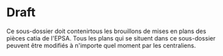  Draft 
=========

Ce sous-dossier doit contenirtous les brouillons de mises en plans des pièces catia de l'EPSA.
 Tous les plans qui se situent dans ce sous-dossier peuvent être modifiés à n'importe quel moment par les centraliens.
